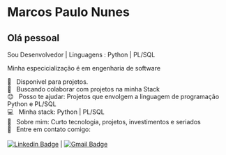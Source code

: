 # Marcos Paulo Nunes

## Olá pessoal
Sou Desenvolvedor  | Linguagens : Python | PL/SQL

Minha especicialização é em engenharia de software 

:briefcase:  &nbsp; Disponivel para projetos.
 <br/> :purple_heart: &nbsp; Buscando colaborar com projetos na minha Stack
 <br/> :blush: &nbsp; Posso te ajudar: Projetos que envolgem a linguagem de programação Python e PL/SQL
 <br/> :computer: &nbsp; Minha stack: Python | PL/SQL
 <br/> 💬  &nbsp; Sobre mim: Curto tecnologia, projetos, investimentos e seriados
 <br/> :email: &nbsp; Entre em contato comigo:
 <br/>
 <br/>[![Linkedin Badge](https://img.shields.io/badge/-MarcosPauloNunes-blue?style=flat-square&logo=Linkedin&logoColor=white&link=https://www.linkedin.com/in/marcos-paulo-nunes-89628488/)](https://www.linkedin.com/in/marcos-paulo-nunes-89628488) 
| 
[![Gmail Badge](https://img.shields.io/badge/-marcosnunes.code@gmail.com-c14438?style=flat-square&logo=Gmail&logoColor=white&link=mailto:marcosnunes.code@gmail.com)](marcosnunes.code@gmail.com)
